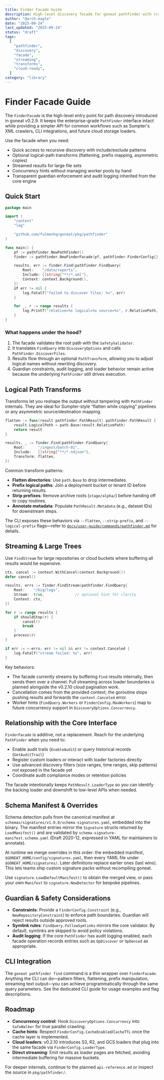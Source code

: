 ```yaml
---
title: Finder Facade Guide
description: High-level discovery facade for goneat pathfinder with transforms, streaming, and worker coordination.
author: "@arch-eagle"
date: "2025-09-24"
last_updated: "2025-09-24"
status: "draft"
tags:
  [
    "pathfinder",
    "discovery",
    "facade",
    "streaming",
    "transforms",
    "cloud-ready",
  ]
category: "library"
---
```


# Finder Facade Guide

The `FinderFacade` is the high-level entry point for path discovery introduced in goneat v0.2.9. It keeps the enterprise-grade `PathFinder` interface intact while providing a simpler API for common workflows such as Sumpter's XML crawlers, CLI integrations, and future cloud storage loaders.

Use the facade when you need:

- Quick access to recursive discovery with include/exclude patterns
- Optional logical-path transforms (flattening, prefix mapping, asymmetric copies)
- Streamed results for large file sets
- Concurrency hints without managing worker pools by hand
- Transparent guardian enforcement and audit logging inherited from the core engine

## Quick Start

```go
package main

import (
    "context"
    "log"

    "github.com/fulmenhq/goneat/pkg/pathfinder"
)

func main() {
    pf := pathfinder.NewPathFinder()
    finder := pathfinder.NewFinderFacade(pf, pathfinder.FinderConfig{})

    results, err := finder.Find(pathfinder.FindQuery{
        Root:    "/data/reports",
        Include: []string{"**/*.xml"},
        Context: context.Background(),
    })
    if err != nil {
        log.Fatalf("failed to discover files: %v", err)
    }

    for _, r := range results {
        log.Printf("relative=%s logical=%s source=%s", r.RelativePath, r.LogicalPath, r.SourcePath)
    }
}
```

### What happens under the hood?

1. The facade validates the root path with the `SafetyValidator`.
2. It translates `FindQuery` into `DiscoveryOptions` and calls `PathFinder.DiscoverFiles`.
3. Results flow through an optional `PathTransform`, allowing you to adjust logical names without rewriting discovery.
4. Guardian constraints, audit logging, and loader behavior remain active because the underlying `PathFinder` still drives execution.

## Logical Path Transforms

Transforms let you reshape the output without tampering with `PathFinder` internals. They are ideal for Sumpter-style “flatten while copying” pipelines or any asymmetric source/destination mapping.

```go
flatten := func(result pathfinder.PathResult) pathfinder.PathResult {
    result.LogicalPath = path.Base(result.RelativePath)
    return result
}

results, _ := finder.Find(pathfinder.FindQuery{
    Root:      "/ingest/batch-01",
    Include:   []string{"**/*.ndjson"},
    Transform: flatten,
})
```

Common transform patterns:

- **Flatten directories**: Use `path.Base` to drop intermediates.
- **Prefix logical paths**: Join a deployment bucket or tenant ID before returning results.
- **Strip prefixes**: Remove archive roots (`stage/alpha/`) before handing off to copy routines.
- **Annotate metadata**: Populate `PathResult.Metadata` (e.g., dataset IDs) for downstream steps.

The CLI exposes these behaviors via `--flatten`, `--strip-prefix`, and `--logical-prefix` flags—refer to [`docs/user-guide/commands/pathfinder.md`](../../../user-guide/commands/pathfinder.md) for details.

## Streaming & Large Trees

Use `FindStream` for large repositories or cloud buckets where buffering all results would be expensive.

```go
ctx, cancel := context.WithCancel(context.Background())
defer cancel()

results, errs := finder.FindStream(pathfinder.FindQuery{
    Root:    "/big/logs",
    Stream:  true,              // optional hint for clarity
    Context: ctx,
})

for r := range results {
    if shouldStop(r) {
        cancel()
        break
    }
    process(r)
}

if err := <-errs; err != nil && err != context.Canceled {
    log.Fatalf("stream failed: %v", err)
}
```

Key behaviors:

- The facade currently streams by buffering `Find` results internally, then sends them over a channel. Full streaming across loader boundaries is planned alongside the v0.2.10 cloud pagination work.
- Cancellation comes from the provided context; the goroutine stops pushing results and forwards the `context.Canceled` error.
- Worker hints (`FindQuery.Workers` or `FinderConfig.MaxWorkers`) map to future concurrency support in `DiscoveryOptions.Concurrency`.

## Relationship with the Core Interface

`FinderFacade` is additive, not a replacement. Reach for the underlying `PathFinder` when you need to:

- Enable audit trails (`EnableAudit`) or query historical records (`GetAuditTrail`)
- Register custom loaders or interact with loader factories directly
- Use advanced discovery filters (size ranges, time ranges, skip patterns) not exposed in the facade yet
- Coordinate audit compliance modes or retention policies

The facade intentionally keeps `PathResult.LoaderType` so you can identify the backing loader and downshift to low-level APIs when needed.

## Schema Manifest & Overrides

Schema detection pulls from the canonical manifest at `schemas/signatures/v1.0.0/schema-signatures.yaml`, embedded into the binary. The manifest entries mirror the `Signature` structs returned by `LoadManifest()` and are validated by `schema-signature-manifest.schema.yaml` (Draft 2020-12, expressed in YAML for maintainers to annotate).

At runtime we merge overrides in this order: the embedded manifest, `$GONEAT_HOME/config/signatures.yaml`, then every YAML file under `$GONEAT_HOME/signatures/`. Later definitions replace earlier ones (last wins). This lets teams ship custom signature packs without recompiling goneat.

Use `signature.LoadDefaultManifest()` to obtain the merged view, or pass your own `Manifest` to `signature.NewDetector` for bespoke pipelines.

## Guardian & Safety Considerations

- **Constraints**: Provide a `FinderConfig.Constraint` (e.g., `NewRepositoryConstraint`) to enforce path boundaries. Guardian will reject results outside approved roots.
- **Symlink rules**: `FindQuery.FollowSymlinks` mirrors the core validator. By default, symlinks are skipped to avoid policy violations.
- **Audit logging**: If the core `PathFinder` has audit logging enabled, each facade operation records entries such as `OpDiscover` or `OpDenied` as appropriate.

## CLI Integration

The `goneat pathfinder find` command is a thin wrapper over `FinderFacade`. Anything the CLI can do—pattern filters, flattening, prefix manipulation, streaming text output—you can achieve programmatically through the same query parameters. See the dedicated CLI guide for usage examples and flag descriptions.

## Roadmap

- **Concurrency control**: Hook `DiscoveryOptions.Concurrency` into `SafeWalker` for true parallel crawling.
- **Cache hints**: Respect `FinderConfig.CacheEnabled`/`CacheTTL` once the cache layer is implemented.
- **Cloud loaders**: v0.2.10 introduces S3, R2, and GCS loaders that plug into the same facade via `FinderConfig.LoaderType`.
- **Direct streaming**: Emit results as loader pages are fetched, avoiding intermediate buffering for massive buckets.

For deeper internals, continue to the planned `api-reference.md` or inspect the source in `pkg/pathfinder/`.
